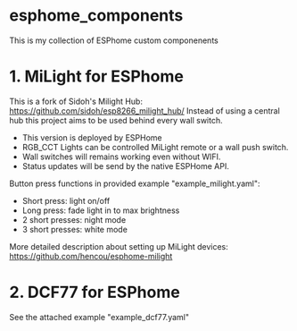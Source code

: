 # esphome_components
This is my collection of ESPhome custom componenents

# 1. MiLight for ESPhome
This is a fork of Sidoh's Milight Hub: https://github.com/sidoh/esp8266_milight_hub/
Instead of using a central hub this project aims to be used behind every wall switch.
* This version is deployed by ESPHome
* RGB_CCT Lights can be controlled MiLight remote or a wall push switch.
* Wall switches will remains working even without WIFI.
* Status updates will be send by the native ESPHome API.

Button press functions in provided example "example_milight.yaml": 
* Short press: light on/off
* Long press: fade light in to max brightness
* 2 short presses: night mode
* 3 short presses: white mode

More detailed description about setting up MiLight devices: https://github.com/hencou/esphome-milight

# 2. DCF77 for ESPhome
See the attached example "example_dcf77.yaml"
